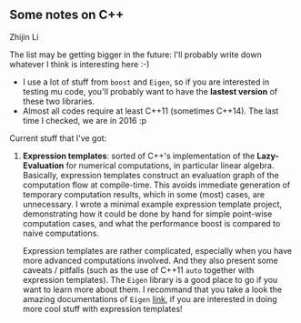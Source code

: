 
## Some notes on C++

Zhijin Li


The list may be getting bigger in the future: I'll probably
write down whatever I think is interesting here :-)

- I use a lot of stuff from `boost` and `Eigen`, so if you are
  interested in testing mu code, you'll probably want to have
  the **lastest version** of these two libraries.
- Almost all codes require at least C++11 (sometimes C++14).
  The last time I checked, we are in 2016 :p

Current stuff that I've got:

1. **Expression templates**: sorted of C++'s implementation of
   the __Lazy-Evaluation__ for numerical computations, in particular
   linear algebra. Basically, expression templates construct an
   evaluation graph of the computation flow at compile-time. This
   avoids immediate generation of temporary computation results,
   which in some (most) cases, are unnecessary. I wrote a minimal
   example expression template project, demonstrating how it could
   be done by hand for simple point-wise computation cases, and
   what the performance boost is compared to naive computations.

   Expression templates are rather complicated, especially when you
   have more advanced computations involved. And they also present
   some caveats / pitfalls (such as the use of C++11 `auto` together
   with expression templates). The `Eigen` library is a good place to
   go if you want to learn more about them. I recommand that you take
   a look the amazing documentations of `Eigen` [link](https://eigen.tuxfamily.org/dox/TopicInsideEigenExample.html?_sm_au_=i5HRq6Vr7tWjtH5D),
   if you are interested in doing more cool stuff with expression
   templates!
